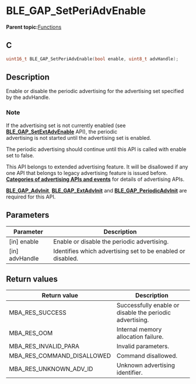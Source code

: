 # BLE\_GAP\_SetPeriAdvEnable

**Parent topic:**[Functions](GUID-0DD261BF-40D6-42CD-8806-9B93D259D1CC.md)

## C

```c
uint16_t BLE_GAP_SetPeriAdvEnable(bool enable, uint8_t advHandle);
```

## Description

Enable or disable the periodic advertising for the advertising set specified by the advHandle.

### Note

If the advertising set is not currently enabled \(see **[BLE\_GAP\_SetExtAdvEnable](GUID-C2E0A54A-62B0-436C-8BCB-0070E1D7D57C.md)** API\), the periodic<br />advertising is not started until the advertising set is enabled.

The periodic advertising should continue until this API is called with enable set to false.

This API belongs to extended advertising feature. It will be disallowed if any one API that belongs to legacy advertising feature is issued before. **[Categories of advertising APIs and events](GUID-6250C306-2D62-4631-A4F9-616BBCCC48AC.md)** for details of advertising APIs.

**[BLE\_GAP\_AdvInit](GUID-00582C15-26DA-41D8-8125-1FDD13BCF632.md)**, **[BLE\_GAP\_ExtAdvInit](GUID-D2DBC15F-67D6-431E-9D69-DAE11D195641.md)** and **[BLE\_GAP\_PeriodicAdvInit](GUID-C9EB9250-301A-4F4B-A0ED-72D06DD09FB4.md)** are required for this API.

## Parameters

|Parameter|Description|
|---------|-----------|
|\[in\] enable|Enable or disable the periodic advertising.|
|\[in\] advHandle|Identifies which advertising set to be enabled or disabled.|

## Return values

|Return value|Description|
|------------|-----------|
|MBA\_RES\_SUCCESS|Successfully enable or disable the periodic advertising.|
|MBA\_RES\_OOM|Internal memory allocation failure.|
|MBA\_RES\_INVALID\_PARA|Invalid parameters.|
|MBA\_RES\_COMMAND\_DISALLOWED|Command disallowed.|
|MBA\_RES\_UNKNOWN\_ADV\_ID|Unknown advertising identifier.|

